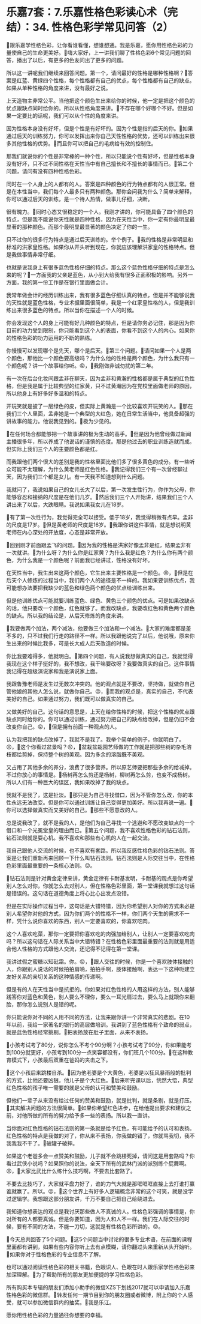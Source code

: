 # 乐嘉7套：7.乐嘉性格色彩读心术（完结）：34. 性格色彩学常见问答（2）

🎼跟乐嘉学性格色彩，让你看谁看懂，想谁想通。我是乐嘉，愿你用性格色彩的力量使自己的生命更美好。🎼嗨大家好，上一讲我们聊了性格色彩6个常见问题的回答，播出了以后，有更多的色友问出了更多的问题。

所以这一讲呢我们继续来回答问题。第一个，请问最好的性格是哪种性格啊？🎼答案是红蓝、黄绿四个性格，每个性格都有自己的优点，每个性格都有自己的缺点。如果从单种性格的角度来讲，没有最好之说。

上天造物主非常公平。当他把这个颜色生出来给你的时候，他一定是把这个颜色的优点跟缺点同时给你的。所以从性格角度来讲。🎼不存在哪个好哪个不好。但是如果一定要比的话呢，我们可以从个性的角度来讲。

因为性格本身没有好坏，但是个性是有好坏的。因为个性是指的后天的你。🎼如果通过后天的训练努力，你可以发挥出来你自己天性性格的优势，还可以训练出来很多其他性格的优势。🎼而且你可以把自己的毛病给有效的控制住。

那我们就说你的个性是非常棒的一种个性，所以只能说个性有好坏，但是性格本身没有好坏，只不过不同性格在天性当中有自己擅长和不擅长的事情而已。🎼第二个问题，请问有没有四种性格色彩。

同时在一个人身上的人都有的人。答案是四种颜色的行为特点都有的人很正常。但是在本性当中，我们每个人最多只有两种颜色。那你会问我为什么？简单来解释，你可以通过后天的训练，是一个待人热情，做事儿仔细，决断。

很有魄力。🎼同时心态又很稳定的一个人。我刚才讲的，你可能具备了四个颜色的特点，但是我不能说你天性就是四种性格，因为在天性当中，你一定有你最明显最显著的那种颜色。而那个最明显最显著的颜色决定了你的一生。

只不过你的很多行为特点是通过后天训练的。举个例子。🎼我的性格是非常明显和标准的洪家皇性格。如果你从开头听到现在，你就应该理解洪家皇的性格特点。但是我做事情非常仔细。

也就是说我身上有很多蓝色性格仔细的特点。那么这个蓝色性格仔细的特点是怎么来的呢？🎼一方面我的父亲是蓝色，从小到大给我有很多正面积极的影响。另外一方面，我的第一份工作是在银行里面做会计。

我常年做会计的经历训练出来，我有很多蓝色仔细认真的特点，但是并不能够说我的天性就是蓝色性格，专业术据里面很简单，我是一个红家皇性格的人，但是我训练出来很多蓝色的特点。所以当你在描述一个人的时候。

你会发现这个人的身上可能有好几种颜色的特点，但是请你务必记住，那是因为你目前的功力受到限制，你只能看到这个人的表面，你看不到这个人的内心。如果你的性格色彩的功力运用的不断的熟练。

你慢慢可以发现哪个是先天，哪个是后天。🎼第三个问题。🎼请问如果一个人是两个颜色，那他比一个颜色要高级吗？为什么他的性格是两个颜色，为什么我只有一个颜色呢？讲一个故事给你听。😡，🎼我刚做非诚勿扰的第二年。

有一次在后台化妆间跟孟非在聊天，因为孟非和黄瀚的性格都是属于典型的红色性格，但是我是属于比较典型的红家黄，只不过黄瀚因为在党校里面做老师的原因，所以他身上有好多好多温和的特点。

开玩笑就是披了一层绿色的皮，但实际上黄瀚是一个比较喜欢开玩笑的人。🎼那在我们三个人里面，孟非她是一个典型的大红色，她在日常生活当中，他具备超强的讲故事的能力。他说我见到的。🎼极为少见的。

🎼在任何场合都能够把一个故事讲的极为生动的高手。🎼但是因为他曾经做过新闻主播很多年，所以养成了他说话的谨慎的态度。那是他过去的职业训练造就而成。但实际上我们三个人的主要颜色都是红。

而我跟他们两个很大的差别是我的性格里面比他们多了很多黄色的成分。有一些听众可能不太理解，为什么黄老师是红色性格。🎼我记得我们三个有一次曾经聊过天，因为我们三个都是女儿。有一天我不知道想到什么问题。

我就问了，我说如果自己的女儿长大了以后，第一次发生性行为，你作为父母，你能够容忍和接纳的尺度是在他们几岁。🎼然后我们三个人开始讲，结果我们三个人讲出来了以后，大跌眼睛。我说如果我女儿在18岁。

🎼有了第一次性行为，我觉得完全可以接受。低于18岁，我觉得稍微有点早。孟非的尺度是17岁。🎼但是黄老师的尺度是16岁。🎼我跟你讲这件事情，就是想说明黄老师在内心深处的开放度，心态是非常开放。

🎼回到刚才前面跟孟飞的问题。🎼因为我的性格是洪家好像孟非是红，结果孟非有一次就讲。🎼为什么呀？为什么你是红家黄？为什么我是红色？为什么你有两个颜色，为什么我是一个颜色呢？前面我已经讲过，性格没有好坏。

在天性当中，我生出来这两个颜色，它生出来主要性格是一个颜色。😡，🎼但是在后天个人修炼的过程当中，我们两个人的途径是不一样的。我如果要训练优点，我可能想办法要把我缺少的蓝色和绿色两个颜色的优点给训练出来。

但是他训练优点可能就要训练蓝色、绿色、黄色三个颜色的优点。可是如果改缺点的话，他只要改一个颜色，红色就够了。而我改缺点，我要改红色和黄色两个颜色的缺点。所以我的结论是，从后天修炼的角度来讲。

🎼我要做两个加法，两个减法，他要做三个加法和一个减法。🎼大家的难度都是差不多的，只不过我们行走的路径不一样。所以我跟他说完了以后，他说哦，原来你生出来的时候比我多，可是长大成人后天改造的时候。

你比我要难得多，他就明白。🎼第四个问题，有人说我想做真实的自己，我就觉得我现在这个样子挺好的，我不想改，我干嘛要改呀？我要做真实的自己。这件事情我记得在超级演说家和我是演说家上面。

我跟鲁豫老师是发生过无数次冲突的。他的观点就是不要改，坚持做，就做你自己管他娘的其他人怎么说，就做你自己。😡，🎼而我的观点是，真实的自己，不代表美好的自己。如果通过努力，我们既可以做真实的自己。

又做美好的自己。这句话的意思是，上天在给你性格的时候，把这个性格的优点跟缺点同时给你的。你可以通过训练，通过努力把自己的缺点给改掉，但是仍旧不会改变你自己。😡，🎼但是拥有前面一种观点的人。

认为我把我的缺点改掉了，我就不是我了。我举个简单的例子，你就明白了。😡，🎼这个你看过盆景吗？😡，🎼盆栽盆栽园艺师做的工作就是把那些树的杂毛溶枝都给剪掉，保持整个树的美观。因为多余的溶脂既不美观。

又占用了其他多余的养分，浪费了很多营养。所以原艺师要把那些多余的给减掉。不过你放心的事情是。🎼杨树再怎么剪还是杨树，柳树再怎么剪，也变不成杨树。所以人们有一种巨大的误区，我如果改掉了我的缺点。

我就不是我了，这是扯淡。🎼那只是为自己寻找借口，因为不管你怎么改，你的本性永远无法改变。但是你可以通过训练让自己变得更加美好。所以我再说一遍。🎼你可以选择做真实而又美好的自己。🎼那些不愿意改的人。

总是说我改了，就不是我的人，是他们为自己寻找一个逃避和不愿改变缺点的一个借口和一个光冕堂皇的理由而已。🎼第五个问题，我不喜欢性格色彩的钻石法则，钻石法则就是耍心机。我不喜欢和那些有心机的人在一起交流。

我自己跟他人交流的时候，也不喜欢有套路。所以我反感性格色彩的钻石法则。答案是让我们重新再来回顾一下什么叫钻石法则。钻石法则是人际交往当中，在性格色彩里面最重要的一条核心法则。😡。

🎼钻石法则是针对黄金定律来讲，黄金定律有卡耐基发明，卡耐基的观点是你希望别人怎么对你，你就怎么去对别人，但在性格色彩里面，第一堂课我就想过这句话是错误的。这句话在道德角度上将心比心出发点没错。

但是在实际操作过程当中，这句话是大错特错，因为你希望别人对你的方式未必是别人希望你对他的方式，因为你们两个的性格不一样，你们两个天生的需求不一样，凭什么说你喜欢的东西，别人一定要喜欢的，你喜欢吃肉。

这个人喜欢吃菜，那你一定要把你喜欢吃的肉强加给别人，让别人一定要喜欢吃肉吗？所以这句话在人际关系当中大错特错？在性格色彩里面最重要的法则就是用适合他人性格的方式跟他人交流，还记得不记得在第一堂课。

我讲过假之蜜糖以知砒霜。你。😡，🎼跟人交往的时候，你是一个喜欢肢体接触的人，你跟别人说话的时候拍拍肩呐，拍拍手啊，肢体接触啊，表达一下这种呃建立友好关系的亲切关系的这种情感的传递啊。

但是有的人在天性当中是抗拒的。你如果对红色性格的人用这样的方法，别人能够践答你对蓝色和黄色，别人要么不理你，要么一耳光扇过去，要么马上就跟你来翻脸，那你怎么说别人是错的呢。

你只能说你对不同的人用不同的方法，让我来跟你讲一个非常真实的悲剧。在10年以前，我给一家著名的银行的高层做培训。我讲到了蓝色性格有个致命的弱点，就是蓝色性格经常挑剔。🎼把表扬放在肚子里面，从来不表扬。

🎼小孩考试考了80分，说你怎么不考个90分啊？小孩考试考了90分，你如果能考到100分就更好，小孩考到100分一点笑容都没有，你们班几个100分。🎼在这种教育模式下，小孩最后双重在爸妈的夹击之下。

🎼这个小孩后来跳楼自杀。🎼因为他老婆是个大黄色，老婆是以狂风暴雨般的批判的方式，比他还要凶狠。他儿子是个大红色。🎼后来听完课以后，恍然大悟，典型红色性格的孩子唯一需要的就是父母的认可和赞美和鼓励。

但他们一辈子从来没有给过任何的赞美和鼓励，就是批判，就是条剔，就是打压。🎼其实解决问题的方法很简单。🎼如果你希望红色进步，在给他提出要求和建议之前，对他所做的所有的努力给予多一些的表扬。所以我一直讲。

当你面对红色性格的钻石法则的第一条就是给予红色，有可能给予的认可和表扬。红色性格的特点是我做的对了，你从来不表扬，你我做的错了，你就骂我切，我不我我我不干了。🎼破罐子破摔。

如果这个老爸多会一点赞美和鼓励，儿子就不会跳楼死掉，请问这是用套路吗？你看过武侠小说吗？如果照你的说法，全天下所有的武林门派的派别练个屁舞啊。😡，🎼大家比武比什么练什么技巧啊，不要去比套路了。

不要去比技巧了，大家就平盘力好了，谁的力气大就是那哐哐哐直接上去打谁打赢谁就赢了。所以。😡，🎼这个世界上有好多人逻辑概念非常的这个可笑，就是没学过逻辑学。我想跟这部分朋友讲，千万不要自己把自己给绕进去。

我知道你想表达的观点是我讨厌那些做人不真诚的人。性格色彩强调的事情是，你对所有的人都要真诚。但是你要知道，因为人和人不一样。我们在人际交往的时候，要有不同的方法，不能一刀切，这就是有性格色彩所讲的。😡。

🎼今天总共回答了5个问题。🎼这5个问题当中讨论的很多专业术语，在前面的课程里面都有讲到，如果有些内容你听上去有点模糊，请你翻过头来重新从头开始听。🎼如果你对于性格色彩的专业信息不了解。

也可以通过阅读性格色彩的相关书籍，色眼识人、色眼在时人跟乐家学性格色彩来加深理解。🎼为了帮助所有的朋友更加便捷的学习性格色彩。

所有购买本专辑的朋友们添加小助手的微信XZS下划线2017就可以申请加入乐嘉性格色彩的微信群。🎼转发任何一期节目到你的朋友圈或者微博，附上你的个人感受，就可以参加微信群内的抽奖。🎼我是乐江。

愿你用性格色彩的力量通往你想要的幸福。